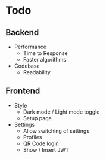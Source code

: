 # Todo

## Backend

- Performance
  - Time to Response
  - Faster algorithms
- Codebase
  - Readability

## Frontend

- Style
  - Dark mode / Light mode toggle
  - Setup page
- Settings
  - Allow switching of settings
  - Profiles
  - QR Code login
  - Show / Insert JWT
